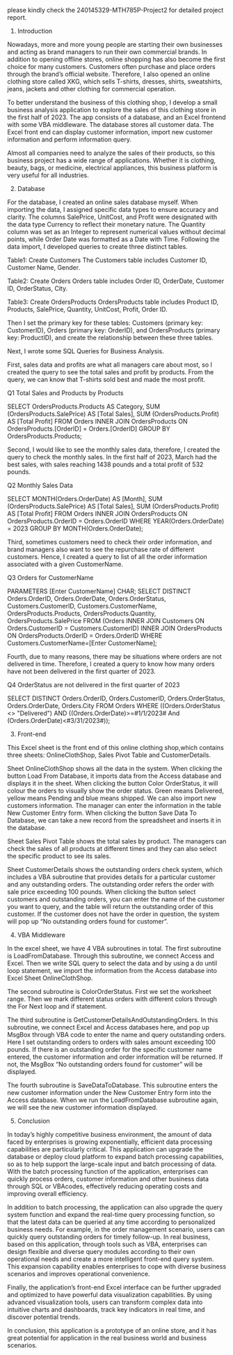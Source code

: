 please kindly check the 240145329-MTH785P-Project2 for detailed project report.

1.	Introduction

Nowadays, more and more young people are starting their own businesses and acting as brand managers to run their own commercial brands. In addition to opening offline stores, online shopping has also become the first choice for many customers. Customers often purchase and place orders through the brand’s official website. Therefore, I also opened an online clothing store called XKG, which sells T-shirts, dresses, shirts, sweatshirts, jeans, jackets and other clothing for commercial operation. 

To better understand the business of this clothing shop, I develop a small business analysis application to explore the sales of this clothing store in the first half of 2023. The app consists of a database, and an Excel frontend with some VBA middleware. The database stores all customer data. The Excel front end can display customer information, import new customer information and perform information query.

Almost all companies need to analyze the sales of their products, so this business project has a wide range of applications. Whether it is clothing, beauty, bags, or medicine, electrical appliances, this business platform is very useful for all industries.

2.	Database 

For the database, I created an online sales database myself. When importing the data, I assigned specific data types to ensure accuracy and clarity. The columns SalePrice, UnitCost, and Profit were designated with the data type Currency to reflect their monetary nature. The Quantity column was set as an Integer to represent numerical values without decimal points, while Order Date was formatted as a Date with Time. Following the data import, I developed queries to create three distinct tables.  

Table1: Create Customers
The Customers table includes Customer ID, Customer Name, Gender.


Table2: Create Orders
Orders table includes Order ID, OrderDate, Customer ID, OrderStatus, City.

Table3: Create OrdersProducts
OrdersProducts table includes Product ID, Products, SalePrice, Quantity, UnitCost, Profit, Order ID.

Then I set the primary key for these tables: Customers (primary key: CustomerID), Orders (primary key: OrderID), and OrdersProducts (primary key: ProductID), and create the relationship between these three tables.

Next, I wrote some SQL Queries for Business Analysis. 

First, sales data and profits are what all managers care about most, so I created the query to see the total sales and profit by products. From the query, we can know that T-shirts sold best and made the most profit.

Q1 Total Sales and Products by Products

SELECT OrdersProducts.Products AS Category, SUM (OrdersProducts.SalePrice) AS [Total Sales], SUM (OrdersProducts.Profit) AS [Total Profit]
FROM Orders INNER JOIN OrdersProducts ON OrdersProducts.[OrderID] = Orders.[OrderID]
GROUP BY OrdersProducts.Products; 

Second, I would like to see the monthly sales data, therefore, I created the query to check the monthly sales. In the first half of 2023, March had the best sales, with sales reaching 1438 pounds and a total profit of 532 pounds. 

Q2 Monthly Sales Data

SELECT MONTH(Orders.OrderDate) AS [Month], SUM (OrdersProducts.SalePrice) AS [Total Sales], SUM (OrdersProducts.Profit) AS [Total Profit]
FROM Orders INNER JOIN OrdersProducts ON OrdersProducts.OrderID = Orders.OrderID
WHERE YEAR(Orders.OrderDate) = 2023
GROUP BY MONTH(Orders.OrderDate);

Third, sometimes customers need to check their order information, and brand managers also want to see the repurchase rate of different customers. Hence, I created a query to list of all the order information associated with a given CustomerName.

Q3 Orders for CustomerName

PARAMETERS [Enter CustomerName] CHAR;
SELECT DISTINCT
  Orders.OrderID, Orders.OrderDate, Orders.OrderStatus, Customers.CustomerID, Customers.CustomerName, OrdersProducts.Products, OrdersProducts.Quantity, OrdersProducts.SalePrice
FROM (Orders
INNER JOIN
  Customers
ON Orders.CustomerID = Customers.CustomerID)
INNER JOIN OrdersProducts
ON OrdersProducts.OrderID = Orders.OrderID
WHERE Customers.CustomerName=[Enter CustomerName];

Fourth, due to many reasons, there may be situations where orders are not delivered in time. Therefore, I created a query to know how many orders have not been delivered in the first quarter of 2023.

Q4 OrderStatus are not delivered in the first quarter of 2023

SELECT DISTINCT Orders.OrderID, Orders.CustomerID, Orders.OrderStatus, Orders.OrderDate, Orders.City
FROM Orders
WHERE ((Orders.OrderStatus <> "Delivered") AND ((Orders.OrderDate)>=#1/1/2023# And (Orders.OrderDate)<#3/31/2023#));

3.	Front-end

This Excel sheet is the front end of this online clothing shop,which contains three sheets: OnlineClothShop, Sales Pivot Table and CustomerDetails. 

Sheet OnlineClothShop shows all the data in the system. When clicking the button Load From Database, it imports data from the Access database and displays it in the sheet. When clicking the button Color OrderStatus, it will colour the orders to visually show the order status. Green means Delivered, yellow means Pending and blue means shipped. We can also import new customers information. The manager can enter the information in the table New Customer Entry form. When clicking the button Save Data To Database, we can take a new record from the spreadsheet and inserts it in the database. 

Sheet Sales Pivot Table shows the total sales by product. The managers can check the sales of all products at different times and they can also select the specific product to see its sales.

Sheet CustomerDetails shows the outstanding orders check system, which includes a VBA subroutine that provides details for a particular customer and any outstanding orders. The outstanding order refers the order with sale price exceeding 100 pounds. When clicking the button select customers and outstanding orders, you can enter the name of the customer you want to query, and the table will return the outstanding order of this customer. If the customer does not have the order in question, the system will pop up “No outstanding orders found for customer”. 

4.	VBA Middleware

In the excel sheet, we have 4 VBA subroutines in total. The first subroutine is LoadFromDatabase. Through this subroutine, we connect Access and Excel. Then we write SQL query to select the data and by using a do until loop statement, we import the information from the Access database into Excel Sheet OnlineClothShop.

The second subroutine is ColorOrderStatus. First we set the worksheet range. Then we mark different status orders with different colors through the For Next loop and if statement.

The third subroutine is GetCustomerDetailsAndOutstandingOrders. In this subroutine, we connect Excel and Access databases here, and pop up MsgBox through VBA code to enter the name and query outstanding orders. Here I set outstanding orders to orders with sales amount exceeding 100 pounds. If there is an outstanding order for the specific customer name entered, the customer information and order information will be returned. If not, the MsgBox “No outstanding orders found for customer” will be displayed. 

The fourth subroutine is SaveDataToDatabase. This subroutine enters the new customer information under the New Customer Entry form into the Access database. When we run the LoadFromDatabase subroutine again, we will see the new customer information displayed. 


5.	Conclusion
 
In today’s highly competitive business environment, the amount of data faced by enterprises is growing exponentially, efficient data processing capabilities are particularly critical. This application can upgrade the database or deploy cloud platform to expand batch processing capabilities, so as to help support the large-scale input and batch processing of data. With the batch processing function of the application, enterprises can quickly process orders, customer information and other business data through SQL or VBAcodes, effectively reducing operating costs and improving overall efficiency.

In addition to batch processing, the application can also upgrade the query system function and expand the real-time query processing function, so that the latest data can be queried at any time according to personalized business needs. For example, in the order management scenario, users can quickly query outstanding orders for timely follow-up. In real business, based on this application, through tools such as VBA, enterprises can design flexible and diverse query modules according to their own operational needs and create a more intelligent front-end query system. This expansion capability enables enterprises to cope with diverse business scenarios and improves operational convenience.

Finally, the application’s front-end Excel interface can be further upgraded and optimized to have powerful data visualization capabilities. By using advanced visualization tools, users can transform complex data into intuitive charts and dashboards, track key indicators in real time, and discover potential trends.

In conclusion, this application is a prototype of an online store, and it has great potential for application in the real business world and business scenarios.

 



